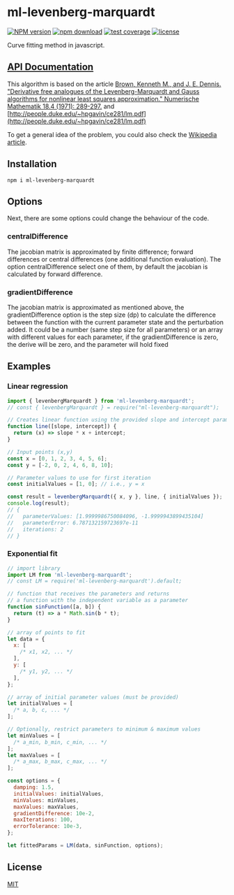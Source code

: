 # ml-levenberg-marquardt

[![NPM version](https://img.shields.io/npm/v/ml-levenberg-marquardt.svg)](https://www.npmjs.com/package/ml-levenberg-marquardt)
[![npm download](https://img.shields.io/npm/dm/ml-levenberg-marquardt.svg)](https://www.npmjs.com/package/ml-levenberg-marquardt)
[![test coverage](https://img.shields.io/codecov/c/github/mljs/levenberg-marquardt.svg)](https://codecov.io/gh/mljs/levenberg-marquardt)
[![license](https://img.shields.io/npm/l/ml-levenberg-marquardt.svg)](https://github.com/mljs/levenberg-marquardt/blob/main/LICENSE)

Curve fitting method in javascript.

## [API Documentation](https://mljs.github.io/levenberg-marquardt/)

This algorithm is based on the article [Brown, Kenneth M., and J. E. Dennis. "Derivative free analogues of the Levenberg-Marquardt and Gauss algorithms for nonlinear least squares approximation." Numerische Mathematik 18.4 (1971): 289-297.](https://doi.org/10.1007/BF01404679) and [http://people.duke.edu/~hpgavin/ce281/lm.pdf](http://people.duke.edu/~hpgavin/ce281/lm.pdf)

To get a general idea of the problem, you could also check the [Wikipedia article](https://en.wikipedia.org/wiki/Levenberg%E2%80%93Marquardt_algorithm).

## Installation

```console
npm i ml-levenberg-marquardt
```

## Options

Next, there are some options could change the behaviour of the code.

### centralDifference

The jacobian matrix is approximated by finite difference; forward differences or central differences (one additional function evaluation). The option centralDifference select one of them, by default the jacobian is calculated by forward difference.

### gradientDifference

The jacobian matrix is approximated as mentioned above, the gradientDifference option is the step size (dp) to calculate the difference between the function with the current parameter state and the perturbation added. It could be a number (same step size for all parameters) or an array with different values for each parameter, if the gradientDifference is zero, the derive will be zero, and the parameter will hold fixed

## Examples

### Linear regression

```js
import { levenbergMarquardt } from 'ml-levenberg-marquardt';
// const { levenbergMarquardt } = require("ml-levenberg-marquardt");

// Creates linear function using the provided slope and intercept parameters
function line([slope, intercept]) {
  return (x) => slope * x + intercept;
}

// Input points (x,y)
const x = [0, 1, 2, 3, 4, 5, 6];
const y = [-2, 0, 2, 4, 6, 8, 10];

// Parameter values to use for first iteration
const initialValues = [1, 0]; // i.e., y = x

const result = levenbergMarquardt({ x, y }, line, { initialValues });
console.log(result);
// {
//   parameterValues: [1.9999986750084096, -1.9999943899435104]
//   parameterError: 6.787132159723697e-11
//   iterations: 2
// }
```

### Exponential fit

```js
// import library
import LM from 'ml-levenberg-marquardt';
// const LM = require('ml-levenberg-marquardt').default;

// function that receives the parameters and returns
// a function with the independent variable as a parameter
function sinFunction([a, b]) {
  return (t) => a * Math.sin(b * t);
}

// array of points to fit
let data = {
  x: [
    /* x1, x2, ... */
  ],
  y: [
    /* y1, y2, ... */
  ],
};

// array of initial parameter values (must be provided)
let initialValues = [
  /* a, b, c, ... */
];

// Optionally, restrict parameters to minimum & maximum values
let minValues = [
  /* a_min, b_min, c_min, ... */
];
let maxValues = [
  /* a_max, b_max, c_max, ... */
];

const options = {
  damping: 1.5,
  initialValues: initialValues,
  minValues: minValues,
  maxValues: maxValues,
  gradientDifference: 10e-2,
  maxIterations: 100,
  errorTolerance: 10e-3,
};

let fittedParams = LM(data, sinFunction, options);
```

## License

[MIT](./LICENSE)
